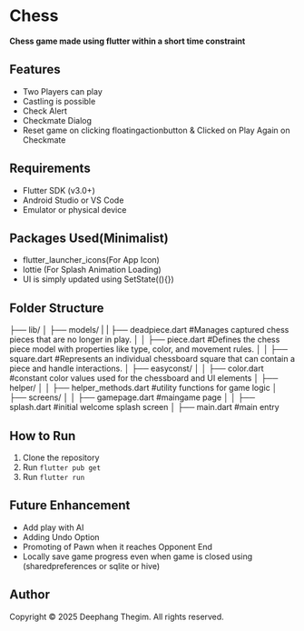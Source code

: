 # Chess

**Chess game made using flutter within a short time constraint**

## Features

- Two Players can play
- Castling is possible
- Check Alert
- Checkmate Dialog
- Reset game on clicking floatingactionbutton & Clicked on Play Again on Checkmate

## Requirements

- Flutter SDK (v3.0+)
- Android Studio or VS Code
- Emulator or physical device

## Packages Used(Minimalist)

- flutter_launcher_icons(For App Icon)
- lottie (For Splash Animation Loading)
- UI is simply updated using SetState((){})

## Folder Structure

├── lib/
│ ├── models/
| | ├── deadpiece.dart #Manages captured chess pieces that are no longer in play.
│ │ ├── piece.dart #Defines the chess piece model with properties like type, color, and movement rules.
│ │ ├── square.dart #Represents an individual chessboard square that can contain a piece and handle interactions.
│ ├── easyconst/
│ │ ├── color.dart #constant color values used for the chessboard and UI elements
│ ├── helper/
│ │ ├── helper_methods.dart #utility functions for game logic
│ ├── screens/
│ │ ├── gamepage.dart #maingame page
│ │ ├── splash.dart #initial welcome splash screen
│ ├── main.dart #main entry

## How to Run

1. Clone the repository
2. Run `flutter pub get`
3. Run `flutter run`

## Future Enhancement

- Add play with AI
- Adding Undo Option
- Promoting of Pawn when it reaches Opponent End
- Locally save game progress even when game is closed using (sharedpreferences or sqlite or hive)

## Author

Copyright © 2025 Deephang Thegim. All rights reserved.
